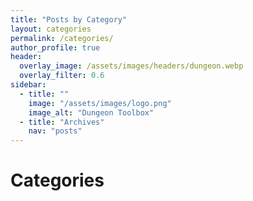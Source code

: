 ```yaml
---
title: "Posts by Category"
layout: categories
permalink: /categories/
author_profile: true
header:
  overlay_image: /assets/images/headers/dungeon.webp
  overlay_filter: 0.6
sidebar:
  - title: ""
    image: "/assets/images/logo.png"
    image_alt: "Dungeon Toolbox"
  - title: "Archives"
    nav: "posts"
---
```


# Categories